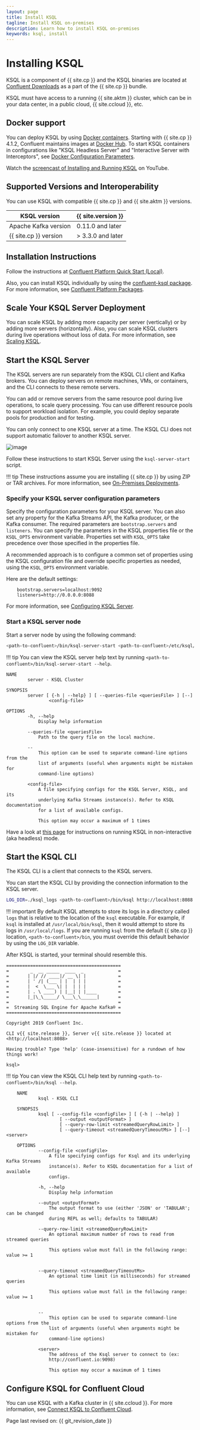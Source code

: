 ```yaml
---
layout: page
title: Install KSQL
tagline: Install KSQL on-premises
description: Learn how to install KSQL on-premises
keywords: ksql, install
---
```


Installing KSQL
===============

KSQL is a component of {{ site.cp }} and the KSQL binaries are located
at [Confluent Downloads](https://www.confluent.io/download/)
as a part of the {{ site.cp }} bundle.

KSQL must have access to a running {{ site.aktm }} cluster, which can
be in your data center, in a public cloud, {{ site.ccloud }}, etc.

Docker support
--------------

You can deploy KSQL by using
[Docker containers](install-ksql-with-docker.md).
Starting with {{ site.cp }} 4.1.2, Confluent maintains images at
[Docker Hub](https://hub.docker.com/r/confluentinc/cp-ksql-server/).
To start KSQL containers in configurations like "KSQL Headless
Server" and "Interactive Server with Interceptors", see [Docker
Configuration
Parameters](https://docs.confluent.io/current/installation/docker/config-reference.html).

Watch the [screencast of Installing and Running
KSQL](https://www.youtube.com/embed/icwHpPm-TCA) on YouTube.

Supported Versions and Interoperability
---------------------------------------

You can use KSQL with compatible {{ site.cp }} and {{ site.aktm }}
versions.

|     KSQL version      | {{ site.version }} |
| --------------------- | ------------------ |
| Apache Kafka version  | 0.11.0 and later   |
| {{ site.cp }} version | > 3.3.0 and later  |

Installation Instructions
-------------------------

Follow the instructions at [Confluent Platform Quick Start
(Local)](https://docs.confluent.io/current/quickstart/ce-quickstart.html).

Also, you can install KSQL individually by using the [confluent-ksql
package](https://docs.confluent.io/current/installation/available_packages.html#confluent-ksql).
For more information, see [Confluent Platform
Packages](https://docs.confluent.io/current/installation/available_packages.html).

Scale Your KSQL Server Deployment
---------------------------------

You can scale KSQL by adding more capacity per server (vertically) or by
adding more servers (horizontally). Also, you can scale KSQL clusters
during live operations without loss of data. For more information, see
[Scaling KSQL](../capacity-planning.md#scaling-ksql).

Start the KSQL Server
---------------------

The KSQL servers are run separately from the KSQL CLI client and Kafka
brokers. You can deploy servers on remote machines, VMs, or containers,
and the CLI connects to these remote servers.

You can add or remove servers from the same resource pool during live
operations, to scale query processing. You can use different resource pools
to support workload isolation. For example, you could deploy separate pools
for production and for testing.

You can only connect to one KSQL server at a time. The KSQL CLI does not
support automatic failover to another KSQL server.

![image](../img/client-server.png)

Follow these instructions to start KSQL Server using the
`ksql-server-start` script.

!!! tip
	These instructions assume you are installing {{ site.cp }} by using ZIP
    or TAR archives. For more information, see [On-Premises
    Deployments](https://docs.confluent.io/current/installation/installing_cp/index.html).

### Specify your KSQL server configuration parameters

Specify the configuration parameters for your KSQL server. You can also set
any property for the Kafka Streams API, the Kafka producer, or the Kafka
consumer. The required parameters are `bootstrap.servers` and `listeners`.
You can specify the parameters in the KSQL properties file or the `KSQL_OPTS`
environment variable. Properties set with `KSQL_OPTS` take precedence over
those specified in the properties file.

A recommended approach is to configure a common set of properties
using the KSQL configuration file and override specific properties
as needed, using the `KSQL_OPTS` environment variable.

Here are the default settings:

```
    bootstrap.servers=localhost:9092
    listeners=http://0.0.0.0:8088
```

For more information, see [Configuring KSQL Server](server-config/index.md).

### Start a KSQL server node

Start a server node by using the following command:

```bash
<path-to-confluent>/bin/ksql-server-start <path-to-confluent>/etc/ksql/ksql-server.properties
```

!!! tip
	You can view the KSQL server help text by running
    `<path-to-confluent>/bin/ksql-server-start --help`.

    NAME
            server - KSQL Cluster

    SYNOPSIS
            server [ {-h | --help} ] [ --queries-file <queriesFile> ] [--]
                    <config-file>

    OPTIONS
            -h, --help
                Display help information

            --queries-file <queriesFile>
                Path to the query file on the local machine.

            --
                This option can be used to separate command-line options from the
                list of arguments (useful when arguments might be mistaken for
                command-line options)

            <config-file>
                A file specifying configs for the KSQL Server, KSQL, and its
                underlying Kafka Streams instance(s). Refer to KSQL documentation
                for a list of available configs.

                This option may occur a maximum of 1 times

Have a look at [this page](server-config/index.md#non-interactive-headless-ksql-usage)
for instructions on running KSQL in non-interactive (aka headless)
mode.

Start the KSQL CLI
------------------

The KSQL CLI is a client that connects to the KSQL servers.

You can start the KSQL CLI by providing the connection information to
the KSQL server.

```bash
LOG_DIR=./ksql_logs <path-to-confluent>/bin/ksql http://localhost:8088
```

!!! important
	By default KSQL attempts to store its logs in a directory called `logs`
    that is relative to the location of the `ksql` executable. For example,
    if `ksql` is installed at `/usr/local/bin/ksql`, then it would attempt
    to store its logs in `/usr/local/logs`. If you are running `ksql` from
    the default {{ site.cp }} location, `<path-to-confluent>/bin`, you must
    override this default behavior by using the `LOG_DIR` variable.

After KSQL is started, your terminal should resemble this.

```
===========================================
=        _  __ _____  ____  _             =
=       | |/ // ____|/ __ \| |            =
=       | ' /| (___ | |  | | |            =
=       |  <  \___ \| |  | | |            =
=       | . \ ____) | |__| | |____        =
=       |_|\_\_____/ \___\_\______|       =
=                                         =
=  Streaming SQL Engine for Apache Kafka® =
===========================================

Copyright 2019 Confluent Inc.

CLI v{{ site.release }}, Server v{{ site.release }} located at
<http://localhost:8088>

Having trouble? Type 'help' (case-insensitive) for a rundown of how
things work!

ksql>
```

!!! tip
		You can view the KSQL CLI help text by running
`<path-to-confluent>/bin/ksql --help`.

```
    NAME
            ksql - KSQL CLI

    SYNOPSIS
            ksql [ --config-file <configFile> ] [ {-h | --help} ]
                    [ --output <outputFormat> ]
                    [ --query-row-limit <streamedQueryRowLimit> ]
                    [ --query-timeout <streamedQueryTimeoutMs> ] [--] <server>

    OPTIONS
            --config-file <configFile>
                A file specifying configs for Ksql and its underlying Kafka Streams
                instance(s). Refer to KSQL documentation for a list of available
                configs.

            -h, --help
                Display help information

            --output <outputFormat>
                The output format to use (either 'JSON' or 'TABULAR'; can be changed
                during REPL as well; defaults to TABULAR)

            --query-row-limit <streamedQueryRowLimit>
                An optional maximum number of rows to read from streamed queries

                This options value must fall in the following range: value >= 1


            --query-timeout <streamedQueryTimeoutMs>
                An optional time limit (in milliseconds) for streamed queries

                This options value must fall in the following range: value >= 1


            --
                This option can be used to separate command-line options from the
                list of arguments (useful when arguments might be mistaken for
                command-line options)

            <server>
                The address of the Ksql server to connect to (ex:
                http://confluent.io:9098)

                This option may occur a maximum of 1 times
```

Configure KSQL for Confluent Cloud
----------------------------------

You can use KSQL with a Kafka cluster in {{ site.ccloud }}. For more
information, see
[Connect KSQL to Confluent Cloud](https://docs.confluent.io/current/cloud/connect/ksql-cloud-config.html).

Page last revised on: {{ git_revision_date }}
